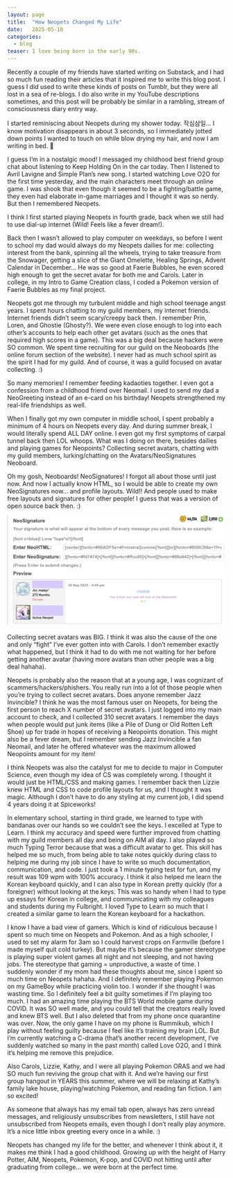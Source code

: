 ```yaml
---
layout: page
title:  "How Neopets Changed My Life"
date:   2025-05-10
categories:
  - blog
teaser: I love being born in the early 90s.
---
```


Recently a couple of my friends have started writing on Substack, and I had so much fun reading their articles that it inspired me to write this blog post. I guess I did used to write these kinds of posts on Tumblr, but they were all lost in a sea of re-blogs. I do also write in my YouTube descriptions sometimes, and this post will be probably be similar in a rambling, stream of consciousness diary entry way.

I started reminiscing about Neopets during my shower today. 작심삼일… I know motivation disappears in about 3 seconds, so I immediately jotted down points I wanted to touch on while blow drying my hair, and now I am writing in bed. 🤣

I guess I’m in a nostalgic mood! I messaged my childhood best friend group chat about listening to Keep Holding On in the car today. Then I listened to Avril Lavigne and Simple Plan’s new song. I started watching Love O2O for the first time yesterday, and the main characters meet through an online game. I was shook that even though it seemed to be a fighting/battle game, they even had elaborate in-game marriages and I thought it was so nerdy. But then I remembered Neopets.

I think I first started playing Neopets in fourth grade, back when we still had to use dial-up internet (Wild! Feels like a fever dream!).

Back then I wasn’t allowed to play computer on weekdays, so before I went to school my dad would always do my Neopets dailies for me: collecting interest from the bank, spinning all the wheels, trying to take treasure from the Snowager, getting a slice of the Giant Omelette, Healing Springs, Advent Calendar in December… He was so good at Faerie Bubbles, he even scored high enough to get the secret avatar for both me and Carols. Later in college, in my Intro to Game Creation class, I coded a Pokemon version of Faerie Bubbles as my final project.

Neopets got me through my turbulent middle and high school teenage angst years. I spent hours chatting to my guild members, my internet friends. Internet friends didn’t seem scary/creepy back then. I remember Prin, Loren, and Ghostie (Ghosty?). We were even close enough to log into each other’s accounts to help each other get avatars (such as the ones that required high scores in a game). This was a big deal because hackers were SO common. We spent time recruiting for our guild on the Neoboards (the online forum section of the website). I never had as much school spirit as the spirit I had for my guild. And of course, it was a guild focused on avatar collecting. :)

So many memories! I remember feeding kadaoties together. I even got a confession from a childhood friend over Neomail. I used to send my dad a NeoGreeting instead of an e-card on his birthday! Neopets strengthened my real-life friendships as well.

When I finally got my own computer in middle school, I spent probably a minimum of 4 hours on Neopets every day. And during summer break, I would literally spend ALL DAY online. I even got my first symptoms of carpal tunnel back then LOL whoops. What was I doing on there, besides dailies and playing games for Neopoints? Collecting secret avatars, chatting with my guild members, lurking/chatting on the Avatars/NeoSignatures Neoboard.

Oh my gosh, Neoboards! NeoSignatures! I forgot all about those until just now. And now I actually know HTML, so I would be able to create my own NeoSignatures now… and profile layouts. Wild!! And people used to make free layouts and signatures for other people! I guess that was a version of open source back then. :)

![](/assets/img/neosignature.png)

Collecting secret avatars was BIG. I think it was also the cause of the one and only “fight” I’ve ever gotten into with Carols. I don’t remember exactly what happened, but I think it had to do with me not waiting for her before getting another avatar (having more avatars than other people was a big deal hahaha).

Neopets is probably also the reason that at a young age, I was cognizant of scammers/hackers/phishers. You really run into a lot of those people when you’re trying to collect secret avatars. Does anyone remember Jazz Invincible? I think he was the most famous user on Neopets, for being the first person to reach X number of secret avatars. I just logged into my main account to check, and I collected 310 secret avatars. I remember the days when people would put junk items (like a Pile of Dung or Old Rotten Left Shoe) up for trade in hopes of receiving a Neopoints donation. This might also be a fever dream, but I remember sending Jazz Invincible a fan Neomail, and later he offered whatever was the maximum allowed Neopoints amount for my item!

I think Neopets was also the catalyst for me to decide to major in Computer Science, even though my idea of CS was completely wrong. I thought it would just be HTML/CSS and making games. I remember back then Lizzie knew HTML and CSS to code profile layouts for us, and I thought it was magic. Although I don’t have to do any styling at my current job, I did spend 4 years doing it at Spiceworks!

In elementary school, starting in third grade, we learned to type with bandanas over our hands so we couldn’t see the keys. I excelled at Type to Learn. I think my accuracy and speed were further improved from chatting with my guild members all day and being on AIM all day. I also played so much Typing Terror because that was a difficult avatar to get. This skill has helped me so much, from being able to take notes quickly during class to helping me during my job since I have to write so much documentation, communication, and code. I just took a 1 minute typing test for fun, and my result was 109 wpm with 100% accuracy. I think it also helped me learn the Korean keyboard quickly, and I can also type in Korean pretty quickly (for a foreigner) without looking at the keys. This was so handy when I had to type up essays for Korean in college, and communicating with my colleagues and students during my Fulbright. I loved Type to Learn so much that I created a similar game to learn the Korean keyboard for a hackathon.

I know I have a bad view of gamers. Which is kind of ridiculous because I spent so much time on Neopets and Pokemon. And as a high schooler, I used to set my alarm for 3am so I could harvest crops on Farmville (before I made myself quit cold turkey). But maybe it’s because the gamer stereotype is playing super violent games all night and not sleeping, and not having jobs. The stereotype that gaming = unproductive, a waste of time. I suddenly wonder if my mom had these thoughts about me, since I spent so much time on Neopets hahaha. And I definitely remember playing Pokemon on my GameBoy while practicing violin too. I wonder if she thought I was wasting time. So I definitely feel a bit guilty sometimes if I’m playing too much. I had an amazing time playing the BTS World mobile game during COVID. It was SO well made, and you could tell that the creators really loved and knew BTS well. But I also deleted that from my phone once quarantine was over. Now, the only game I have on my phone is Rummikub, which I play without feeling guilty because I feel like it’s training my brain LOL. But I’m currently watching a C-drama (that’s another recent development, I’ve suddenly watched so many in the past month) called Love O2O, and I think it’s helping me remove this prejudice.

Also Carols, Lizzie, Kathy, and I were all playing Pokemon ORAS and we had SO much fun reviving the group chat with it. And we’re having our first group hangout in YEARS this summer, where we will be relaxing at Kathy’s family lake house, playing/watching Pokemon, and reading fan fiction. I am so excited!

As someone that always has my email tab open, always has zero unread messages, and religiously unsubscribes from newsletters, I still have not unsubscribed from Neopets emails, even though I don’t really play anymore. It’s a nice little inbox greeting every once in a while. :)

Neopets has changed my life for the better, and whenever I think about it, it makes me think I had a good childhood. Growing up with the height of Harry Potter, AIM, Neopets, Pokemon, K-pop, and COVID not hitting until after graduating from college… we were born at the perfect time.
